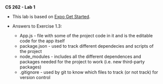 **CS 262 - Lab 1**

* This lab is based on [Expo Get Started](https://expo.io/learn).

* Answers to Exercise 1.3:
  * App.js - file with some of the project code in it and is the editable code for the app itself
  * package.json - used to track different dependecies and scripts of the project
  * node_modules - includes all the different dependences and packages needed for the project to work (i.e. new third-party packages)  
  * .gitignore - used by git to know which files to track (or not track) for version control


